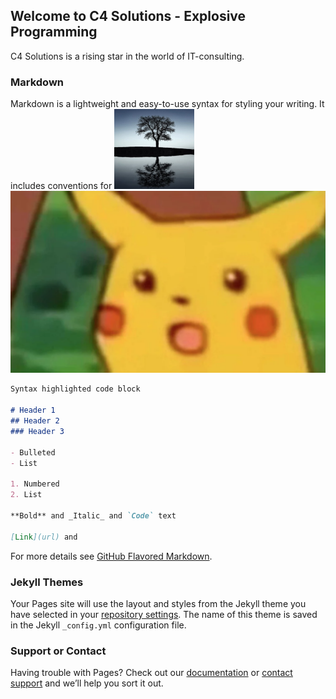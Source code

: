 ## Welcome to C4 Solutions - Explosive Programming

C4 Solutions is a rising star in the world of IT-consulting. 

### Markdown

Markdown is a lightweight and easy-to-use syntax for styling your writing. It includes conventions for
![nature](https://github.com/Martinsvanberg/webz/blob/master/2570821_thumb.png)
![Pika](https://github.com/Martinsvanberg/webz/blob/master/Screen_Shot_2018-10-25_at_11.02.15_AM.png)

```markdown
Syntax highlighted code block

# Header 1
## Header 2
### Header 3

- Bulleted
- List

1. Numbered
2. List

**Bold** and _Italic_ and `Code` text

[Link](url) and 
```

For more details see [GitHub Flavored Markdown](https://guides.github.com/features/mastering-markdown/).

### Jekyll Themes

Your Pages site will use the layout and styles from the Jekyll theme you have selected in your [repository settings](https://github.com/Martinsvanberg/webz/settings). The name of this theme is saved in the Jekyll `_config.yml` configuration file.

### Support or Contact

Having trouble with Pages? Check out our [documentation](https://help.github.com/categories/github-pages-basics/) or [contact support](https://github.com/contact) and we’ll help you sort it out.
